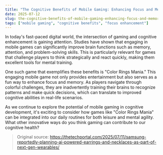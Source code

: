 ```yaml
---
title: "The Cognitive Benefits of Mobile Gaming: Enhancing Focus and Memory with Color Rings Mania"
date: 2025-07-12
slug: the-cognitive-benefits-of-mobile-gaming-enhancing-focus-and-memory-with-color-rings-mania
tags: ["mobile gaming", "cognitive benefits", "focus enhancement"]
---
```


In today's fast-paced digital world, the intersection of gaming and cognitive enhancement is gaining attention. Studies have shown that engaging in mobile games can significantly improve brain functions such as memory, attention, and problem-solving skills. This is particularly relevant for games that challenge players to think strategically and react quickly, making them excellent tools for mental training.

One such game that exemplifies these benefits is "Color Rings Mania." This engaging mobile game not only provides entertainment but also serves as a fun way to enhance focus and memory. As players navigate through colorful challenges, they are inadvertently training their brains to recognize patterns and make quick decisions, which can translate to improved cognitive abilities in real-life scenarios. 

As we continue to explore the potential of mobile gaming in cognitive development, it's exciting to consider how games like "Color Rings Mania" can be integrated into our daily routines for both leisure and mental agility. What other innovative ways do you think gaming can contribute to our cognitive health?
> Original source: https://thetechportal.com/2025/07/11/samsung-reportedly-planning-ai-powered-earrings-and-necklaces-as-part-of-next-gen-wearables/